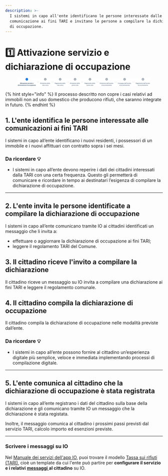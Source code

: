 ```yaml
---
description: >-
  I sistemi in capo all'ente identificano le persone interessate dalle
  comunicazione ai fini TARI e invitano le persone a compilare la dichiarazione
  di occupazione.
---
```


# 1️⃣ Attivazione servizio e dichiarazione di occupazione

<figure><img src=".gitbook/assets/tari-step1.png" alt=""><figcaption></figcaption></figure>

{% hint style="info" %}
Il processo descritto non copre i casi relativi ad immobili non ad uso domestico che producono rifiuti, che saranno integrate in futuro.
{% endhint %}

## 1. L'ente identifica le persone interessate alle comunicazioni ai fini TARI&#x20;

I sistemi in capo all’ente identificano i nuovi residenti, i possessori di un immobile e i nuovi affittuari con contratto sopra i sei mesi.

### Da ricordare 💡&#x20;

* I sistemi in capo all’ente devono reperire i dati dei cittadini interessati dalla TARI con una certa frequenza. Questo gli permetterà di comunicare e ricordare in tempo ai destinatari l’esigenza di compilare la dichiarazione di occupazione.

***

## 2. L'ente invita le persone identificate a compilare la dichiarazione di occupazione

I sistemi in capo all’ente comunicano tramite IO ai cittadini identificati un messaggio che li invita a:

* effettuare o aggiornare la dichiarazione di occupazione ai fini TARI;&#x20;
* leggere il regolamento TARI del Comune.&#x20;

## 3. Il cittadino riceve l'invito a compilare la dichiarazione&#x20;

Il cittadino riceve un messaggio su IO invita a compilare una dichiarazione ai fini TARI e leggere il regolamento comunale.

## 4. Il cittadino compila la dichiarazione di occupazione&#x20;

Il cittadino compila la dichiarazione di occupazione nelle modalità previste dall’ente.

### Da ricordare 💡&#x20;

* I sistemi in capo all’ente possono fornire al cittadino un’esperienza digitale più semplice, veloce e immediata implementando processi di compilazione digitale.

***

## 5. L'ente comunica al cittadino che la dichiarazione di occupazione è stata registrata

I sistemi in capo all’ente registrano i dati del cittadino sulla base della dichiarazione e gli comunicano tramite IO un messaggio che la dichiarazione è stata registata.

Inoltre, il messaggio comunica al cittadino i prossimi passi previsti dal servizio TARI, calcolo importo ed esenzioni previste.

***

### Scrivere i messaggi su IO

Nel [Manuale dei servizi dell'app IO](https://docs.pagopa.it/manuale-servizi), puoi trovare il modello [Tassa sui rifiuti (TARI)](https://docs.pagopa.it/i-modelli-dei-servizi/casa-e-utenze/tassa-sui-rifiuti-tari), cioè un template da cui l'ente può partire per **configurare il servizio e i relativi** [**messaggi** ](https://docs.pagopa.it/i-modelli-dei-servizi/casa-e-utenze/tassa-sui-rifiuti-tari#dichiarazione-di-occupazione)**al cittadino** su IO.&#x20;
